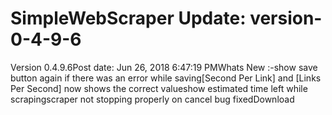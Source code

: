 # SimpleWebScraper Update: version-0-4-9-6

Version 0.4.9.6Post date: Jun 26, 2018 6:47:19 PMWhats New :-show save button again if there was an error while saving[Second Per Link] and [Links Per Second] now shows the correct valueshow estimated time left while scrapingscraper not stopping properly on cancel bug fixedDownload